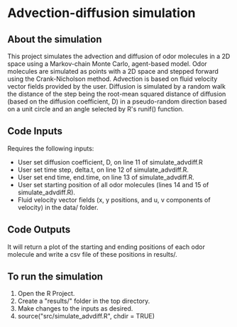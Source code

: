 # Advection-diffusion simulation 

## About the simulation

This project simulates the advection and diffusion of odor molecules in a 2D space using a Markov-chain Monte Carlo, agent-based model. Odor molecules are simulated as points with a 2D space and stepped forward using the Crank-Nicholson method. Advection is based on fluid velocity vector fields provided by the user. Diffusion is simulated by a random walk the distance of the step being the root-mean squared distance of diffusion (based on the diffusion coefficient, D) in a pseudo-random direction based on a unit circle and an angle selected by R's runif() function.

## Code Inputs

Requires the following inputs: 

 - User set diffusion coefficient, D, on line 11 of simulate_advdiff.R
 - User set time step, delta.t, on line 12 of simulate_advdiff.R.
 - User set end time, end.time, on line 13 of simulate_advdiff.R.
 - User set starting position of all odor molecules (lines 14 and 15 of simulate_advdiff.R).
 - Fluid velocity vector fields (x, y positions, and u, v components of velocity) in the data/ folder.

## Code Outputs

It will return a plot of the starting and ending positions of each odor molecule and write a csv file of these positions in results/.

## To run the simulation

 1. Open the R Project. 
 2. Create a "results/" folder in the top directory. 
 3. Make changes to the inputs as desired. 
 4. source("src/simulate_advdiff.R", chdir = TRUE)
 
